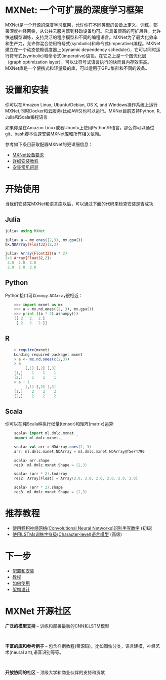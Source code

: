 # MXNet: 一个可扩展的深度学习框架
MXNet是一个开源的深度学习框架，允许你在不同类型的设备上定义、训练、部署深度神经网络，从公共云服务器到移动设备均可。它具备很高的可扩展性，允许快速模型训练，支持灵活的程序模型和不同的编程语言。MXNet为了最大化效率和生产力，允许你混合使用符号式(symbolic)和命令式(imperative)编程。MXNet建立在一个动态依赖调度器上(dynamic dependency scheduler)，它可以同时运行符号式(symbolic)和命令式(imperative)语言。在它之上是一个图优化层（graph optimization layer），可以让符号式语言执行的快而且内存效率高。MXNet库是一个便携式和轻量级的库，可以适用于GPU集群和不同的设备。

# 设置和安装
你可以在Amazon Linux, Ubuntu/Debian, OS X, and Windows操作系统上运行MXNet,同时Docker和云服务(比如AWS)也可以运行。MXNet目前支持Python, R, Julia和Scala编程语言

如果你是在Amazon Linux或者Ubuntu上使用Python/R语言，那么你可以通过git、bash脚本快速安装MXNet库和所有相关依赖。

参考如下条目获取配置MXNet的更详细信息：
* [MXNet设备要求](http://mxnet.io/get_started/setup.html#prerequisites)
* [详细安装教程](http://mxnet.io/get_started/setup.html#overview)
* [安装常见问题](http://mxnet.io/get_started/setup.html#common-installation-problems)

# 开始使用

当我们安装完MXNet和语言库以后，可以通过下面的代码来检查安装是否成功

## Julia
```julia
julia> using MXNet

julia> a = mx.ones((2,3), mx.gpu())
mx.NDArray{Float32}(2,3)

julia> Array{Float32}(a * 2)
2×3 Array{Float32,2}:
 2.0  2.0  2.0
 2.0  2.0  2.0
```

## Python

Python接口可以`numpy.NDArray`很相近：

```python
    >>> import mxnet as mx
    >>> a = mx.nd.ones((2, 3), mx.gpu())
    >>> print ((a * 2).asnumpy())
    [[ 2.  2.  2.]
     [ 2.  2.  2.]]
```

## R

```r
    > require(mxnet)
    Loading required package: mxnet
    > a <- mx.nd.ones(c(2,3))
    > a
         [,1] [,2] [,3]
    [1,]    1    1    1
    [2,]    1    1    1
    > a + 1
         [,1] [,2] [,3]
    [1,]    2    2    2
    [2,]    2    2    2
```

## Scala

你可以在纯Scala种执行张量(tensor)和矩阵(matrix)运算:

```scala
    scala> import ml.dmlc.mxnet._
    import ml.dmlc.mxnet._

    scala> val arr = NDArray.ones(2, 3)
    arr: ml.dmlc.mxnet.NDArray = ml.dmlc.mxnet.NDArray@f5e74790

    scala> arr.shape
    res0: ml.dmlc.mxnet.Shape = (2,3)

    scala> (arr * 2).toArray
    res2: Array[Float] = Array(2.0, 2.0, 2.0, 2.0, 2.0, 2.0)

    scala> (arr * 2).shape
    res3: ml.dmlc.mxnet.Shape = (2,3)
```
# 推荐教程

* [使用卷积神经网络(Convolutional Neural Networks)识别手写数字](http://mxnet.io/tutorials/python/mnist.html) (初级)
* [使用LSTMs训练字符级(Character-level)语言模型](http://mxnet.io/tutorials/python/char_lstm.html) (高级)


# 下一步
* [配置和安装](http://mxnet.io/get_started/setup.html)
* [教程](http://mxnet.io/tutorials/index.html)
* [如何使用](http://mxnet.io/how_to/index.html)
* [架构设计](http://mxnet.io/architecture/index.html)


# MXNet 开源社区

**广泛的模型支持** – 训练和部署最新的CNN和LSTM模型

&nbsp;


**丰富的库和参考例子** – 包含样例教程(带源码)，比如图像分类，语言建模，神经艺术(neural art),语音识别等等。

&nbsp;


**开放协同的社区** – 顶级大学和商业伙伴的支持和贡献


&nbsp;
